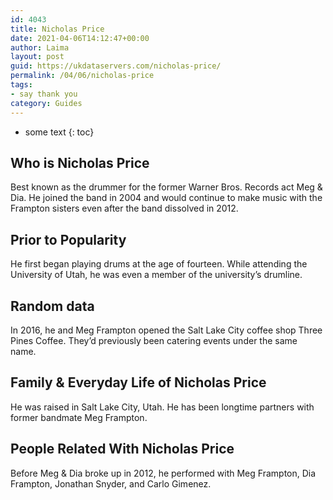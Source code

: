 ```yaml
---
id: 4043
title: Nicholas Price
date: 2021-04-06T14:12:47+00:00
author: Laima
layout: post
guid: https://ukdataservers.com/nicholas-price/
permalink: /04/06/nicholas-price
tags:
- say thank you
category: Guides
---
```


* some text
{: toc}


## Who is Nicholas Price
                  
                  
                  
Best known as the drummer for the former Warner Bros. Records act Meg & Dia. He joined the band in 2004 and would continue to make music with the Frampton sisters even after the band dissolved in 2012. 
                  
              
            
              
            
                
                
                
## Prior to Popularity
                  
                  
                  
He first began playing drums at the age of fourteen. While attending the University of Utah, he was even a member of the university&#8217;s drumline. 
                  
              
            
              
            
                
                
                
## Random data
                  
                  
                  
In 2016, he and Meg Frampton opened the Salt Lake City coffee shop Three Pines Coffee. They&#8217;d previously been catering events under the same name. 
                  
              
            
              
            
                
                
                
## Family & Everyday Life of Nicholas Price
                  
                  
                  
He was raised in Salt Lake City, Utah. He has been longtime partners with former bandmate Meg Frampton. 
                  
              
            
              
            
                
                
                
## People Related With Nicholas Price
                  
                  
                  
Before Meg & Dia broke up in 2012, he performed with Meg Frampton, Dia Frampton, Jonathan Snyder, and Carlo Gimenez. 
                  
              
            
              
            
                
              
            
              
              
            
            
              
            
          
          
          